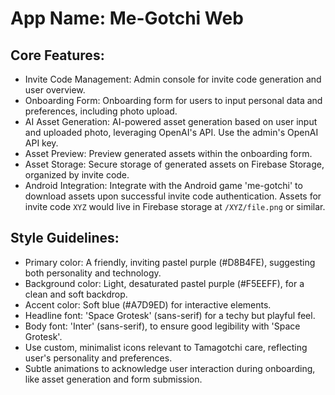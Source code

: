 # **App Name**: Me-Gotchi Web

## Core Features:

- Invite Code Management: Admin console for invite code generation and user overview.
- Onboarding Form: Onboarding form for users to input personal data and preferences, including photo upload.
- AI Asset Generation: AI-powered asset generation based on user input and uploaded photo, leveraging OpenAI's API. Use the admin's OpenAI API key.
- Asset Preview: Preview generated assets within the onboarding form.
- Asset Storage: Secure storage of generated assets on Firebase Storage, organized by invite code.
- Android Integration: Integrate with the Android game 'me-gotchi' to download assets upon successful invite code authentication. Assets for invite code `XYZ` would live in Firebase storage at `/XYZ/file.png` or similar.

## Style Guidelines:

- Primary color: A friendly, inviting pastel purple (#D8B4FE), suggesting both personality and technology.
- Background color: Light, desaturated pastel purple (#F5EEFF), for a clean and soft backdrop.
- Accent color: Soft blue (#A7D9ED) for interactive elements.
- Headline font: 'Space Grotesk' (sans-serif) for a techy but playful feel.
- Body font: 'Inter' (sans-serif), to ensure good legibility with 'Space Grotesk'.
- Use custom, minimalist icons relevant to Tamagotchi care, reflecting user's personality and preferences.
- Subtle animations to acknowledge user interaction during onboarding, like asset generation and form submission.
